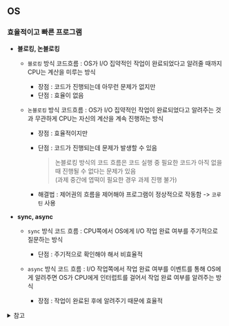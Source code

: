 ## **OS**

### **효율적이고 빠른 프로그램**

* **블로킹, 논블로킹**
	- `블로킹` 방식 코드흐름 : OS가 I/O 집약적인 작업이 완료되었다고 알려줄 때까지 CPU는 계산을 미루는 방식
		- 장점 : 코드가 진행되는데 아무런 문제가 없지만
		- 단점 : 효율이 없음

	- `논블로킹` 방식 코드흐름 : OS가 I/O 집약적인 작업이 완료되었다고 알려주는 것과 무관하게 CPU는 자신의 계산을 계속 진행하는 방식
		- 장점 : 효율적이지만
		- 단점 : 코드가 진행되는데 문제가 발생할 수 있음
			> 논블로킹 방식의 코드 흐름은 코드 실행 중 필요한 코드가 아직 없을 때 진행될 수 없다는 문제가 있음<br>(과제 중간에 엽떡이 필요한 경우 과제 진행 불가)
			
		- 해결법 : 제어권의 흐름을 제어해야 프로그램이 정상적으로 작동함 -> `코루틴` 사용

* **sync, async**
	- `sync` 방식 코드 흐름 : CPU쪽에서 OS에게 I/O 작업 완료 여부를 주기적으로 질문하는 방식
		- 단점 : 주기적으로 확인해야 해서 비효율적

	- `async` 방식 코드 흐름 : I/O 작업쪽에서 작업 완료 여부를 이벤트를 통해 OS에게 알려주면 OS가 CPU에게 인터럽트를 걸어서 작업 완료 여부를 알려주는 방식
		- 장점 : 작업이 완료된 후에 알려주기 때문에 효율적

<details>
<summary>참고</summary>

* 명령어
	- CPU 집약적 : 계산, ...
	- I/O 집약적 : 파일 읽기, 통신, ...

* 

</details>